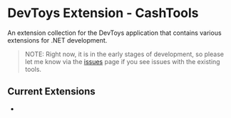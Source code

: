 # DevToys Extension - CashTools
An extension collection for the DevToys application that contains various extensions for .NET development.

> NOTE: Right now, it is in the early stages of development, so please let me know via the [issues](https://github.com/wyattduber/CashTools/issues) page if you see issues with the existing tools.


## Current Extensions
- 